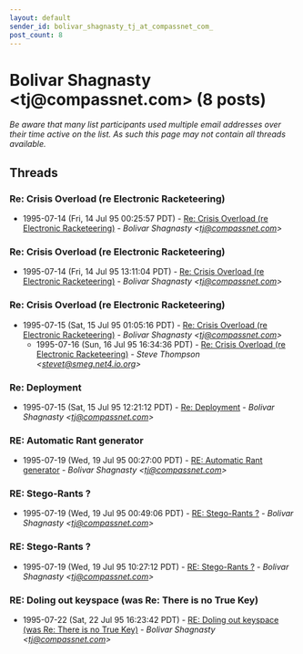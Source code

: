 ```yaml
---
layout: default
sender_id: bolivar_shagnasty_tj_at_compassnet_com_
post_count: 8
---
```


# Bolivar Shagnasty <tj<span>@</span>compassnet.com> (8 posts)

_Be aware that many list participants used multiple email addresses over their time active on the list. As such this page may not contain all threads available._

## Threads

### Re: Crisis Overload (re Electronic Racketeering)
+ 1995-07-14 (Fri, 14 Jul 95 00:25:57 PDT) - [Re: Crisis Overload (re Electronic Racketeering)](/archive/1995/07/dca5de1d244ba6de25dc44c80b7a006324c0198d57e6017fc194eb6f2be4fbab) - _Bolivar Shagnasty \<tj@compassnet.com\>_

### Re: Crisis Overload (re Electronic Racketeering)
+ 1995-07-14 (Fri, 14 Jul 95 13:11:04 PDT) - [Re: Crisis Overload (re Electronic Racketeering)](/archive/1995/07/c0ca2a3342b28a37cbef774cf601b9e53efc459e11736eff71f3bb19efa09471) - _Bolivar Shagnasty \<tj@compassnet.com\>_

### Re: Crisis Overload (re Electronic Racketeering)
+ 1995-07-15 (Sat, 15 Jul 95 01:05:16 PDT) - [Re: Crisis Overload (re Electronic Racketeering)](/archive/1995/07/54e47f760925b9ccc7db3a4ce316b1e6f8e0c13bd076ebee7142c032ee23f685) - _Bolivar Shagnasty \<tj@compassnet.com\>_
  + 1995-07-16 (Sun, 16 Jul 95 16:34:36 PDT) - [Re: Crisis Overload (re Electronic Racketeering)](/archive/1995/07/a12e895155569a9aed6400bcb7b31220953698d36cfcedcefd8a30a0caf11098) - _Steve Thompson \<stevet@smeg.net4.io.org\>_

### Re: Deployment
+ 1995-07-15 (Sat, 15 Jul 95 12:21:12 PDT) - [Re: Deployment](/archive/1995/07/752090d1ac616721e87b61e731dba18d22cedd77212500f3d2d5344c0bb516ba) - _Bolivar Shagnasty \<tj@compassnet.com\>_

### RE: Automatic Rant generator
+ 1995-07-19 (Wed, 19 Jul 95 00:27:00 PDT) - [RE: Automatic Rant generator](/archive/1995/07/ebc5db5f0c2becfa14bd9bf42526e793d1a91a6358d88f3a29f4aaa1b856756b) - _Bolivar Shagnasty \<tj@compassnet.com\>_

### RE: Stego-Rants ?
+ 1995-07-19 (Wed, 19 Jul 95 00:49:06 PDT) - [RE: Stego-Rants ?](/archive/1995/07/02af96de9b46eb8d21fb12838a27568f49ffc2408cd94e71a0321bb37d5bf792) - _Bolivar Shagnasty \<tj@compassnet.com\>_

### RE: Stego-Rants ?
+ 1995-07-19 (Wed, 19 Jul 95 10:27:12 PDT) - [RE: Stego-Rants ?](/archive/1995/07/52e86e9c52cc07745bbde988e901a1b2b622debabb0de9c6e736be50f26b57b5) - _Bolivar Shagnasty \<tj@compassnet.com\>_

### RE: Doling out keyspace (was Re: There is no True Key)
+ 1995-07-22 (Sat, 22 Jul 95 16:23:42 PDT) - [RE: Doling out keyspace (was Re: There is no True Key)](/archive/1995/07/3aeb2fe9f0b7540c26c66bf62daf0c197efcb06b967568c4da68c5f0b3a2fc90) - _Bolivar Shagnasty \<tj@compassnet.com\>_

